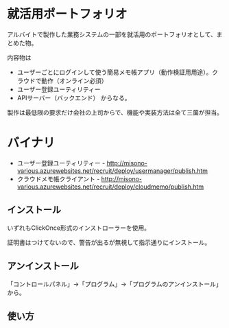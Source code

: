 # 就活用ポートフォリオ
アルバイトで製作した業務システムの一部を就活用のポートフォリオとして、まとめた物。

内容物は
* ユーザーごとにログインして使う簡易メモ帳アプリ（動作検証用用途）。クラウドで動作（オンライン必須）
* ユーザー登録ユーティリティー
* APIサーバー（バックエンド）
からなる。

製作は最低限の要求だけ会社の上司からで、機能や実装方法は全て三薗が担当。

# バイナリ
* ユーザー登録ユーティリティー - http://misono-various.azurewebsites.net/recruit/deploy/usermanager/publish.htm
* クラウドメモ帳クライアント - http://misono-various.azurewebsites.net/recruit/deploy/cloudmemo/publish.htm

## インストール
いずれもClickOnce形式のインストローラーを使用。

証明書はつけてないので、警告が出るが無視して指示通りにインストール。

## アンインストール
「コントロールパネル」->「プログラム」->「プログラムのアンインストール」から。

## 使い方

